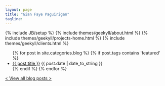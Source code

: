 ```yaml
---
layout: page
title: "Gian Faye Paguirigan"
tagline: 
---
```

{% include JB/setup %}
{% include themes/geekyll/about.html %}
{% include themes/geekyll/projects-home.html %}
{% include themes/geekyll/clients.html %}

<ul class="posts" id="blog-home" style="clear:both;">
  {% for post in site.categories.blog %}
    {% if post.tags contains 'featured' %}
    	<li><a href="{{ BASE_PATH }}{{ post.url }}" title="{{ post.title }}">{{ post.title }}</a>
      <span>{{ post.date | date_to_string }}</span></li>
    {% endif %}
  {% endfor %}
</ul>
<div class="view-all">
    <a href="/posts">&lt; View all blog posts &gt;</a>
</div>
